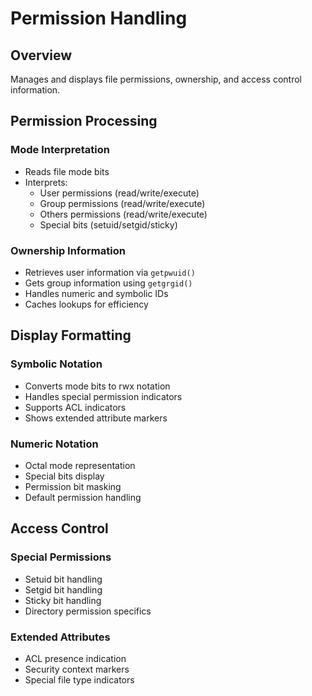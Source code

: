 # Permission Handling

## Overview
Manages and displays file permissions, ownership, and access control information.

## Permission Processing

### Mode Interpretation
- Reads file mode bits
- Interprets:
  - User permissions (read/write/execute)
  - Group permissions (read/write/execute)
  - Others permissions (read/write/execute)
  - Special bits (setuid/setgid/sticky)

### Ownership Information
- Retrieves user information via `getpwuid()`
- Gets group information using `getgrgid()`
- Handles numeric and symbolic IDs
- Caches lookups for efficiency

## Display Formatting

### Symbolic Notation
- Converts mode bits to rwx notation
- Handles special permission indicators
- Supports ACL indicators
- Shows extended attribute markers

### Numeric Notation
- Octal mode representation
- Special bits display
- Permission bit masking
- Default permission handling

## Access Control

### Special Permissions
- Setuid bit handling
- Setgid bit handling
- Sticky bit handling
- Directory permission specifics

### Extended Attributes
- ACL presence indication
- Security context markers
- Special file type indicators 